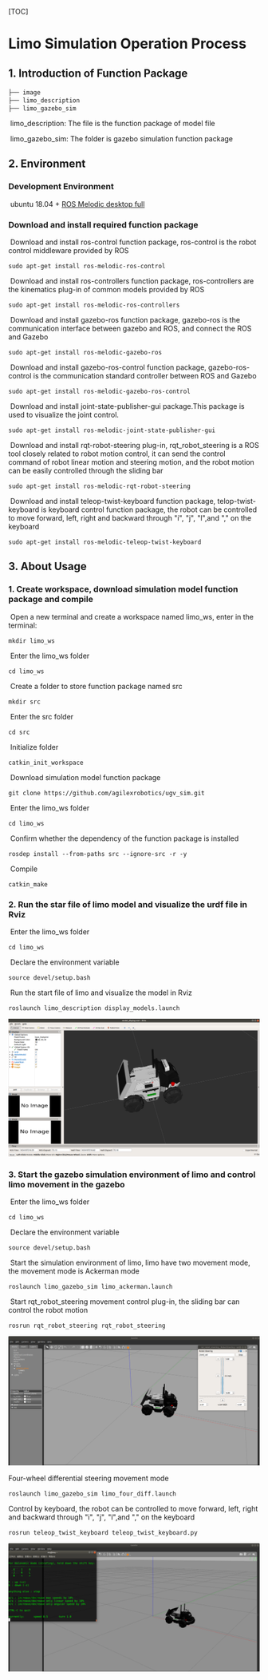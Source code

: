[TOC]

# Limo Simulation Operation Process

## 1.	Introduction of Function Package

```
├── image
├── limo_description
├── limo_gazebo_sim
```

​	limo_description: The file is the function package of model file

​	limo_gazebo_sim: The folder is gazebo simulation function package

## 2.	Environment

### Development Environment

​	ubuntu 18.04 + [ROS Melodic desktop full](http://wiki.ros.org/melodic/Installation/Ubuntu)

### Download and install required function package

​	Download and install ros-control function package, ros-control is the robot control middleware provided by ROS

```
sudo apt-get install ros-melodic-ros-control
```

​	Download and install ros-controllers function package, ros-controllers are the kinematics plug-in of common models provided by ROS

```
sudo apt-get install ros-melodic-ros-controllers
```

​	Download and install gazebo-ros function package, gazebo-ros is the communication interface between gazebo and ROS, and connect the ROS and Gazebo

```
sudo apt-get install ros-melodic-gazebo-ros
```

​	Download and install gazebo-ros-control function package, gazebo-ros-control is the communication standard controller between ROS and Gazebo

```
sudo apt-get install ros-melodic-gazebo-ros-control
```

​	Download and install joint-state-publisher-gui package.This package is used to visualize the joint control.

```
sudo apt-get install ros-melodic-joint-state-publisher-gui 
```

​	Download and install rqt-robot-steering plug-in, rqt_robot_steering is a ROS tool closely related to robot motion control, it can send the control command of robot linear motion and steering motion, and the robot motion can be easily controlled through the sliding bar

```
sudo apt-get install ros-melodic-rqt-robot-steering 
```

​	Download and install teleop-twist-keyboard function package, telop-twist-keyboard is keyboard control function package, the robot can be controlled to move forward, left, right and backward through "i", "j", "l",and "," on the keyboard

```
sudo apt-get install ros-melodic-teleop-twist-keyboard 
```



## 3.	About Usage

### 1.	Create workspace, download simulation model function package and compile

​		Open a new terminal and create a workspace named limo_ws, enter in the terminal:

```
mkdir limo_ws
```

​		Enter the limo_ws folder

```
cd limo_ws
```

​		Create a folder to store function package named src
```
mkdir src
```

​		Enter the src folder

```
cd src
```

​		Initialize folder

```
catkin_init_workspace
```

​		Download simulation model function package

```
git clone https://github.com/agilexrobotics/ugv_sim.git
```

​		Enter the limo_ws folder

```
cd limo_ws
```

​		Confirm whether the dependency of the function package is installed

```
rosdep install --from-paths src --ignore-src -r -y 
```

​	Compile

```
catkin_make
```



### 2.	Run the star file of limo model and visualize the urdf file in Rviz

​	Enter the limo_ws folder

```
cd limo_ws
```

​	Declare the environment variable

```
source devel/setup.bash
```

​	Run the start file of limo and visualize the model in Rviz

```
roslaunch limo_description display_models.launch 
```

![img](image/rviz.png) 

### 3.	Start the gazebo simulation environment of limo and control limo movement in the gazebo

​	Enter the limo_ws folder

```
cd limo_ws
```

​	Declare the environment variable

```
source devel/setup.bash
```

​	Start the simulation environment of limo, limo have two movement mode, the movement mode is Ackerman mode

```
roslaunch limo_gazebo_sim limo_ackerman.launch
```

​	Start rqt_robot_steering movement control plug-in, the sliding bar can control the robot motion

```
rosrun rqt_robot_steering rqt_robot_steering
```

![img](image/limo_ackerman.png) 

Four-wheel differential steering movement mode

```
roslaunch limo_gazebo_sim limo_four_diff.launch 
```

Control by keyboard, the robot can be controlled to move forward, left, right and backward through "i", "j", "l",and "," on the keyboard

```
rosrun teleop_twist_keyboard teleop_twist_keyboard.py 
```

![img](image/limo_diff.png) 

 

 

